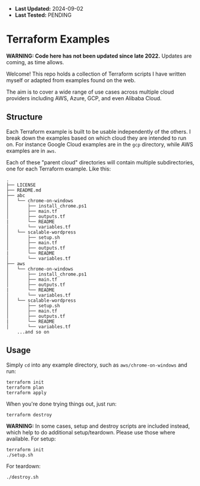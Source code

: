 - **Last Updated:** 2024-09-02
- **Last Tested:** PENDING

# Terraform Examples

**WARNING: Code here has not been updated since late 2022.** Updates are coming, as time allows.

Welcome! This repo holds a collection of Terraform scripts I have written myself or adapted from examples found on the web.

The aim is to cover a wide range of use cases across multiple cloud providers including AWS, Azure, GCP, and even Alibaba Cloud.

## Structure

Each Terraform example is built to be usable independently of the others. I break down the examples based on which cloud they are intended to run on. For instance Google Cloud examples are in the `gcp` directory, while AWS examples are in `aws`. 

Each of these "parent cloud" directories will contain multiple subdirectories, one for each Terraform example. Like this:

```
.
├── LICENSE
├── README.md
├── abc
│   └── chrome-on-windows
│       ├── install_chrome.ps1
│       ├── main.tf
│       ├── outputs.tf
|       └── README
│       └── variables.tf
│   └── scalable-wordpress
│       ├── setup.sh
│       ├── main.tf
│       ├── outputs.tf
|       └── README
│       └── variables.tf
├── aws
│   └── chrome-on-windows
│       ├── install_chrome.ps1
│       ├── main.tf
│       ├── outputs.tf
|       └── README
│       └── variables.tf
│   └── scalable-wordpress
│       ├── setup.sh
│       ├── main.tf
│       ├── outputs.tf
|       └── README
│       └── variables.tf
    ...and so on

```

## Usage

Simply `cd` into any example directory, such as `aws/chrome-on-windows` and run:

```
terraform init
terraform plan
terraform apply
```

When you're done trying things out, just run:

```terraform destroy```

**WARNING:** In some cases, setup and destroy scripts are included instead, which help to do additional setup/teardown. Please use those where available. For setup:

```
terraform init
./setup.sh
```

For teardown:

```
./destroy.sh
```

